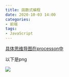 ```yaml
---
title: 函数式编程
date: 2020-10-03 14:00
categories:
- 前端
tags:
- JavaScript
---
```




[具体思维导图在processon中](https://www.processon.com/v/63d60c1284787d177a985053)


以下是png

![](https://i.postimg.cc/LXw319qf/image.png)
